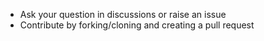 * Ask your question in discussions or raise an issue
* Contribute by forking/cloning and creating a pull request
